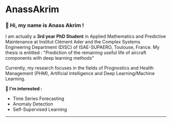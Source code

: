 # AnassAkrim


<!-- Presentation -->

### 👋 Hi, my name is Anass Akrim !

<p align="center">
  <a [![Linkedin](https://img.shields.io/badge/%20-pierre%20bouillon-black?style=for-the-badge&color=14171A&labelColor=0e76a8&logo=linkedin&logoColor=ffffff")](https://linkedin.com/in/anass-akrim)
</p>

I am actually a **3rd year PhD Student** in Applied Mathematics and Predictive Maintenance at Institut Clément Ader and the Complex Systems Engineering Department (DISC) of ISAE-SUPAERO, Toulouse, France. My thesis is entitled : "Prediction of the remaining useful life of aircraft components with deep learning methods"

Currently, my research focuses in the fields of Prognostics and Health Management (PHM), Artificial Intelligence and Deep Learning/Machine Learning.

**🚀 I'm interested :**

- Time Series Forecasting
- Anomaly Detection
- Self-Supervised Learning 
---



